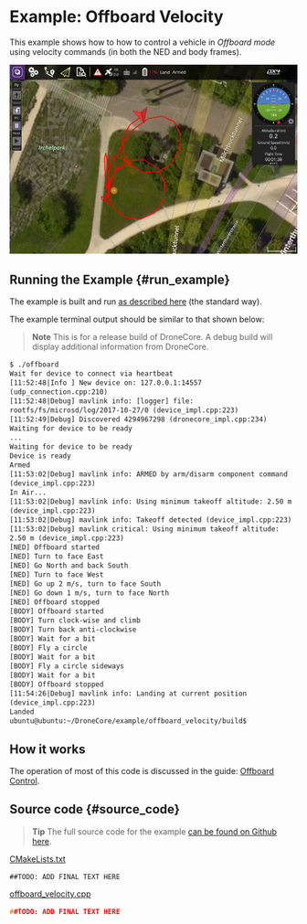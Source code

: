 # Example: Offboard Velocity

This example shows how to how to control a vehicle in *Offboard mode* using velocity commands (in both the NED and body frames).

![Offboard Mode - Velocity Control QGC Screenshot](../../assets/examples/offboard_mode/qgc_offboard_velocity.png)


## Running the Example {#run_example}

The example is built and run [as described here](/examples/README.md#trying_the_examples) (the standard way). 

The example terminal output should be similar to that shown below:

> **Note** This is for a release build of DroneCore. A debug build will display additional information from DroneCore.

```
$ ./offboard 
Wait for device to connect via heartbeat
[11:52:48|Info ] New device on: 127.0.0.1:14557 (udp_connection.cpp:210)
[11:52:48|Debug] mavlink info: [logger] file: rootfs/fs/microsd/log/2017-10-27/0 (device_impl.cpp:223)
[11:52:49|Debug] Discovered 4294967298 (dronecore_impl.cpp:234)
Waiting for device to be ready
...
Waiting for device to be ready
Device is ready
Armed
[11:53:02|Debug] mavlink info: ARMED by arm/disarm component command (device_impl.cpp:223)
In Air...
[11:53:02|Debug] mavlink info: Using minimum takeoff altitude: 2.50 m (device_impl.cpp:223)
[11:53:02|Debug] mavlink info: Takeoff detected (device_impl.cpp:223)
[11:53:02|Debug] mavlink critical: Using minimum takeoff altitude: 2.50 m (device_impl.cpp:223)
[NED] Offboard started
[NED] Turn to face East
[NED] Go North and back South
[NED] Turn to face West
[NED] Go up 2 m/s, turn to face South
[NED] Go down 1 m/s, turn to face North
[NED] Offboard stopped
[BODY] Offboard started
[BODY] Turn clock-wise and climb
[BODY] Turn back anti-clockwise
[BODY] Wait for a bit
[BODY] Fly a circle
[BODY] Wait for a bit
[BODY] Fly a circle sideways
[BODY] Wait for a bit
[BODY] Offboard stopped
[11:54:26|Debug] mavlink info: Landing at current position (device_impl.cpp:223)
Landed
ubuntu@ubuntu:~/DroneCore/example/offboard_velocity/build$ 
```

## How it works

The operation of most of this code is discussed in the guide: [Offboard Control](../guide/offboard.md).

## Source code {#source_code}

> **Tip** The full source code for the example [can be found on Github here](https://github.com/dronecore/DroneCore/tree/master/example/offboard_velocity).


[CMakeLists.txt](https://github.com/dronecore/DroneCore/blob/master/example/offboard_velocity/CMakeLists.txt)

```make
##TODO: ADD FINAL TEXT HERE
```

[offboard_velocity.cpp](https://github.com/dronecore/DroneCore/blob/master/example/offboard_velocity/offboard_velocity.cpp)

```cpp
##TODO: ADD FINAL TEXT HERE
```
